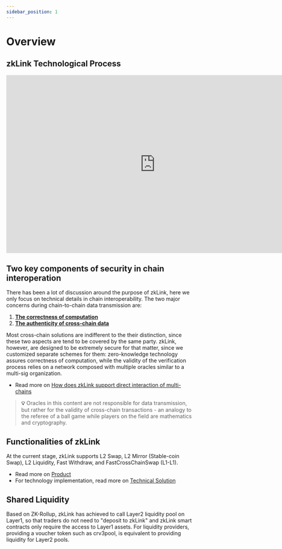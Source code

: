 ```yaml
---
sidebar_position: 1
---
```


# Overview

## zkLink Technological Process

<iframe src="https://docs.google.com/presentation/d/e/2PACX-1vST5hyEGLObMjMqtCyZbhuW4Uaj08FA_hBcMbcDqKMHNCrwh2QOLRNy26B-fwjB8ymz8KMxOLElYynN/embed?start=true&loop=false&delayms=5000" frameborder="0" width="790" height="473" allowfullscreen="true" mozallowfullscreen="true" webkitallowfullscreen="true"></iframe>

## Two key components of security in chain interoperation
There has been a lot of discussion around the purpose of zkLink, here we only focus on technical details in chain interoperability. The two major concerns during chain-to-chain data transmission are:

  1. **[The correctness of computation](/docs/Technology/About-Security#in-the-computation-process)**
  2. **[The authenticity of cross-chain data](/docs/Technology/About-Security#consensus-attack)**

Most cross-chain solutions are indifferent to the their distinction, since these two aspects are tend to be covered by the same party. zkLink, however, are designed to be extremely secure for that matter, since we customized separate schemes for them: zero-knowledge technology assures correctness of computation, while the validity of the verification process relies on a network composed with multiple oracles similar to a multi-sig organization.

- Read more on [How does zkLink support direct interaction of multi-chains](/docs/Technology/About-Security#how-does-zklink-support-direct-interaction-of-multi-chains)

> **💡** Oracles in this content are not responsible for data transmission, but rather for the validity of cross-chain transactions - an analogy to the referee of a ball game while players on the field are mathematics and cryptography.

## Functionalities of zkLink
At the current stage, zkLink supports L2 Swap, L2 Mirror (Stable-coin Swap), L2 Liquidity, Fast Withdraw, and FastCrossChainSwap (L1-L1).
- Read more on [Product](/docs/Product/Overview)
- For technology implementation, read more on [Technical Solution](/docs/Technology/Technology)

## Shared Liquidity
Based on ZK-Rollup, zkLink has achieved to call Layer2 liquidity pool on Layer1, so that traders do not need to "deposit to zkLink" and zkLink smart contracts only require the access to Layer1 assets. For liquidity providers, providing a voucher token such as crv3pool, is equivalent to providing liquidity for Layer2 pools.
